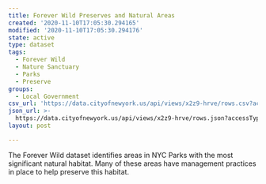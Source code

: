 ```yaml
---
title: Forever Wild Preserves and Natural Areas
created: '2020-11-10T17:05:30.294165'
modified: '2020-11-10T17:05:30.294176'
state: active
type: dataset
tags:
  - Forever Wild
  - Nature Sanctuary
  - Parks
  - Preserve
groups:
  - Local Government
csv_url: 'https://data.cityofnewyork.us/api/views/x2z9-hrve/rows.csv?accessType=DOWNLOAD'
json_url: >-
  https://data.cityofnewyork.us/api/views/x2z9-hrve/rows.json?accessType=DOWNLOAD
layout: post

---
```

The Forever Wild dataset identifies areas in NYC Parks with the most significant natural habitat. Many of these areas have management practices in place to help preserve this habitat.
